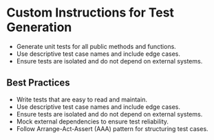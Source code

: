 # Custom Instructions for Test Generation

- Generate unit tests for all public methods and functions.
- Use descriptive test case names and include edge cases.
- Ensure tests are isolated and do not depend on external systems.

## Best Practices

- Write tests that are easy to read and maintain.
- Use descriptive test case names and include edge cases.
- Ensure tests are isolated and do not depend on external systems.
- Mock external dependencies to ensure test reliability.
- Follow Arrange-Act-Assert (AAA) pattern for structuring test cases.
